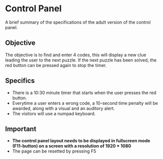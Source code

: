 # Control Panel
A brief summary of the specifications of the adult version of the control panel.

## Objective
The objective is to find and enter 4 codes, this will display a new clue leading the user to the next puzzle. If the next puzzle has been solved, the red button can be pressed again to stop the timer.

## Specifics
- There is a 10:30 minute timer that starts when the user presses the red button.
- Everytime a user enters a wrong code, a 10-second time penalty will be awarded, along with a visual and an auditory alert.
- The visitors will use a numpad keyboard. 

## Important
- **The control panel layout needs to be displayed in fullscreen mode (F11-button) on a screen with a resolution of 1920 * 1080**
- The page can be resetted by pressing F5




